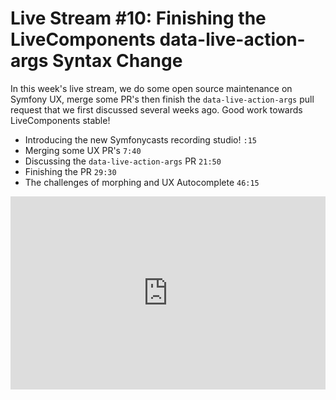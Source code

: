 # Live Stream #10: Finishing the LiveComponents data-live-action-args Syntax Change

In this week's live stream, we do some open source maintenance
on Symfony UX, merge some PR's then finish the `data-live-action-args`
pull request that we first discussed several weeks ago. Good work
towards LiveComponents stable!

* Introducing the new Symfonycasts recording studio! `:15`
* Merging some UX PR's `7:40`
* Discussing the `data-live-action-args` PR `21:50`
* Finishing the PR `29:30`
* The challenges of morphing and UX Autocomplete `46:15`

<div style="position: relative;padding-bottom: 56.25%; padding-top: 25px;">
<iframe style="position: absolute;top: 0;left: 0;width: 100%;height: 100%;" src="https://www.youtube.com/embed/UI9ph7k_77k?si=CS2MUHMC2N96FpAd" title="YouTube video player" frameborder="0" allow="accelerometer; autoplay; clipboard-write; encrypted-media; gyroscope; picture-in-picture; web-share" allowfullscreen></iframe>
</div>
